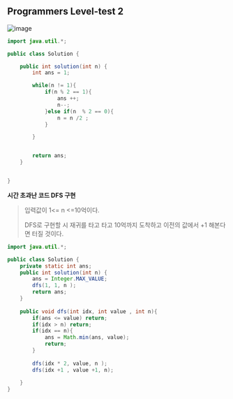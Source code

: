 ## Programmers Level-test 2

![image](https://user-images.githubusercontent.com/59730002/77714863-6fc89400-701d-11ea-8e4f-207f94631426.png)

```java
import java.util.*;

public class Solution {

    public int solution(int n) {
        int ans = 1;

        while(n != 1){
            if(n % 2 == 1){
                ans ++;
                n--;
            }else if(n  % 2 == 0){
                n = n /2 ;
            }      

        }


        return ans;
    }


}
```

__시간 초과난 코드 DFS 구현__

>입력값이  1<= n <=10억이다.
>
>DFS로 구현할 시 재귀를 타고 타고 10억까지 도착하고 이전의 값에서 +1 해본다면 터질 것이다.

```java
import java.util.*;

public class Solution {
    private static int ans;
    public int solution(int n) {
        ans = Integer.MAX_VALUE;
        dfs(1, 1, n );
        return ans;
    }
    
    public void dfs(int idx, int value , int n){
        if(ans <= value) return;
        if(idx > n) return;
        if(idx == n){
            ans = Math.min(ans, value);
            return;
        }
        
        dfs(idx * 2, value, n );
        dfs(idx +1 , value +1, n);         
        
    }
}
```

